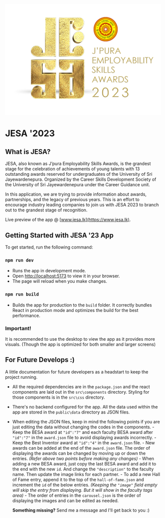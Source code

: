 ![JESA 2023 Logo](https://github.com/th3-s7r4ng3r/JESA-2023-App/blob/main/public/images/jesa-logo.png)

# JESA '2023

## What is JESA?

JESA, also known as J’pura Employability Skills Awards, is the grandest stage for the celebration of achievements of young talents with 13 outstanding awards reserved for undergraduates of the University of Sri Jayewardenepura. Organized by the Career Skills Development Society of the University of Sri Jayewardenepura under the Career Guidance unit.

In this application, we are trying to provide information about awards, partnerships, and the legacy of previous years. This is an effort to encourage industry leading companies to join us with JESA 2023 to branch out to the grandest stage of recognition.

Live preview of the app @ [www.jesa.lk](https://www.jesa.lk).

## Getting Started with JESA '23 App

To get started, run the following command:

### `npm run dev`

- Runs the app in development mode.
- Open [http://localhost:5173](http://localhost:5173) to view it in
  your browser.
- The page will reload when you make changes.

### `npm run build`

- Builds the app for production to the `build` folder.
  It correctly bundles React in production mode and optimizes the build for the best performance.

### Important!

It is recommended to use the desktop to view the app as it provides more visuals. (Though the app is optimized for both smaller and larger screens)

## For Future Develops :)

A little documentation for future developers as a headstart to keep the project running.

- All the required dependencies are in the `package.json` and the react components are laid out in the `src\components` directory. Styling for those components is in the `src\css` directory.
- There's no backend configured for the app. All the data used within the app are stored in the `public\data` directory as JSON files.

- When editing the JSON files, keep in mind the following points if you are just editing the data without changing the codes in the components. - Keep the BESA award at `"id":"7"` and each faculty BESA award after `"id":"7"` in the `award.json` file to avoid displaying awards incorrectly. - Keep the Best Inventor award at `"id":"4"` in the `award.json` file. - New awards can be added at the end of the `award.json` file. The order of displaying the awards can be changed by moving up or down the entries. _(Refer above two points before making any changes)_ - When adding a new BESA award, just copy the last BESA award and add it to the end with the new `id`. And change the `"description"` to the faculty name. Then update the image links for each partner. - To add a new Hall of Fame entry, append it to the top of the `hall-of-fame.json` and increment the `id` of the below entries. _(Keeping the `"image"` field empty will skip the entry from displaying. But it will show in the faculty tags area)_ - The order of entries in the `carousel.json` is the order of displaying the images and can be edited as needed.

  **Something missing?**
  Send me a message and I'll get back to you :)
